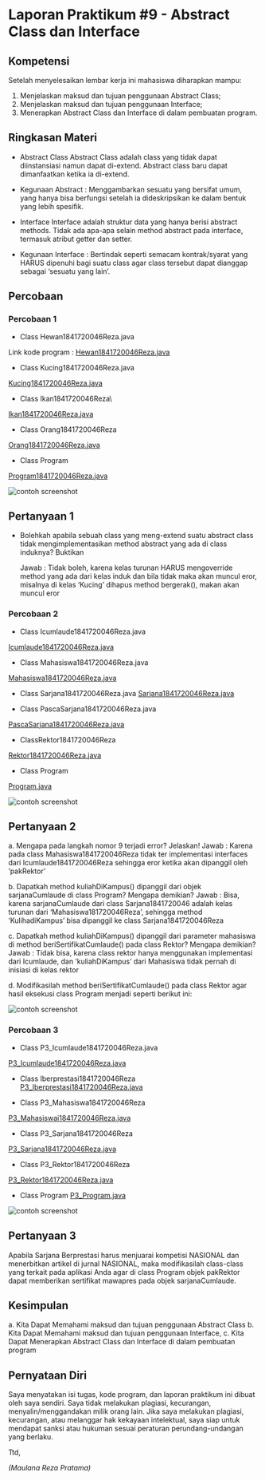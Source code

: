 # Laporan Praktikum #9 - Abstract Class dan Interface

## Kompetensi

Setelah menyelesaikan lembar kerja ini mahasiswa diharapkan mampu: 

1. Menjelaskan maksud dan tujuan penggunaan Abstract Class; 
2. Menjelaskan maksud dan tujuan penggunaan Interface; 
3. Menerapkan Abstract Class dan Interface di dalam pembuatan program. 


## Ringkasan Materi

- Abstract Class Abstract Class adalah class yang tidak dapat diinstansiasi namun dapat di-extend. 
  Abstract class baru dapat dimanfaatkan ketika ia di-extend. 

- Kegunaan Abstract : Menggambarkan sesuatu yang bersifat umum, yang hanya bisa berfungsi setelah ia dideskripsikan ke dalam bentuk yang lebih spesifik. 

- Interface Interface adalah struktur data yang hanya berisi abstract methods. Tidak ada apa-apa selain method abstract pada interface, 
  termasuk atribut getter dan setter. 

- Kegunaan Interface : Bertindak seperti semacam kontrak/syarat yang HARUS dipenuhi bagi suatu class agar class tersebut dapat dianggap sebagai ‘sesuatu yang lain’. 


## Percobaan

### Percobaan 1

- Class Hewan1841720046Reza.java

Link kode program : 
[Hewan1841720046Reza.java](../../src/9_Abstract_Class_dan_Interface/Hewan1841720046Reza.java)

- Class Kucing1841720046Reza.java

[Kucing1841720046Reza.java](../../src/9_Abstract_Class_dan_Interface/Kucing1841720046Reza.java)

- Class Ikan1841720046Reza\

[Ikan1841720046Reza.java](../../src/9_Abstract_Class_dan_Interface/Ikan1841720046Reza.java)

- Class Orang1841720046Reza

[Orang1841720046Reza.java](../../src/9_Abstract_Class_dan_Interface/Orang1841720046Reza.java)

- Class Program 

[Program1841720046Reza.java](../../src/9_Abstract_Class_dan_Interface/Program1841720046Reza.java)

![contoh screenshot](img/1.png)

## Pertanyaan 1

- Bolehkah apabila sebuah class yang meng-extend suatu abstract class tidak 
  mengimplementasikan method abstract yang ada di class induknya? Buktikan

  Jawab : Tidak boleh, karena kelas turunan HARUS mengoverride method yang ada dari kelas induk dan bila tidak maka akan muncul eror, 
misalnya di kelas ‘Kucing’ dihapus method bergerak(), makan akan muncul eror

### Percobaan 2

- Class Icumlaude1841720046Reza.java

[Icumlaude1841720046Reza.java](../../src/9_Abstract_Class_dan_Interface/Icumlaude1841720046Reza.java)

- Class Mahasiswa1841720046Reza.java

[Mahasiswa1841720046Reza.java](../../src/9_Abstract_Class_dan_Interface/Mahasiswa1841720046Reza.java)

- Class Sarjana1841720046Reza.java
[Sarjana1841720046Reza.java](../../src/9_Abstract_Class_dan_Interface/Sarjana1841720046Reza.java)

- Class PascaSarjana1841720046Reza.java

[PascaSarjana1841720046Reza.java](../../src/9_Abstract_Class_dan_Interface/PascaSarjana1841720046Reza.java)

- ClassRektor1841720046Reza

[Rektor1841720046Reza.java](../../src/9_Abstract_Class_dan_Interface/Rektor1841720046Reza.java)

- Class Program

[Program.java](../../src/9_Abstract_Class_dan_Interface/Program.java)

![contoh screenshot](img/2.png)

## Pertanyaan 2

a. Mengapa pada langkah nomor 9 terjadi error? Jelaskan! 
   Jawab : Karena pada class Mahasiswa1841720046Reza tidak ter implementasi interfaces dari Icumlaude1841720046Reza sehingga eror ketika akan dipanggil oleh ‘pakRektor’ 

   b. Dapatkah method kuliahDiKampus() dipanggil dari objek sarjanaCumlaude di class Program? Mengapa demikian?
   Jawab : Bisa, karena sarjanaCumlaude dari class Sarjana1841720046 adalah kelas turunan dari ‘Mahasiswa181720046Reza’, sehingga method ‘KulihadiKampus’ bisa               dipanggil ke class Sarjana1841720046Reza

c. Dapatkah method kuliahDiKampus() dipanggil dari parameter mahasiswa di method beriSertifikatCumlaude() pada class Rektor? Mengapa demikian?
   Jawab : Tidak bisa, karena class rektor hanya menggunakan implementasi dari Icumlaude, dan ‘kuliahDiKampus’ dari Mahasiswa tidak pernah di inisiasi di kelas rektor 

d. Modifikasilah method beriSertifikatCumlaude() pada class Rektor agar hasil eksekusi class Program menjadi seperti berikut ini: 

![contoh screenshot](img/2.png)


### Percobaan 3


- Class P3_Icumlaude1841720046Reza.java

[P3_Icumlaude1841720046Reza.java](../../src/9_Abstract_Class_dan_Interface/P3_Icumlaude1841720046Reza.java)


- Class Iberprestasi1841720046Reza
[P3_Iberprestasi1841720046Reza.java](../../src/9_Abstract_Class_dan_Interface/Iberprestasi1841720046Reza.java)

- Class P3_Mahasiswa1841720046Reza

[P3_Mahasiswai1841720046Reza.java](../../src/9_Abstract_Class_dan_Interface/Mahasiswai1841720046Reza.java)

- Class P3_Sarjana1841720046Reza

[P3_Sarjana1841720046Reza.java](../../src/9_Abstract_Class_dan_Interface/Sarjana1841720046Reza.java)


- Class P3_Rektor1841720046Reza 

[P3_Rektor1841720046Reza.java](../../src/9_Abstract_Class_dan_Interface/Rektor1841720046Reza.java)

- Class Program 
[P3_Program.java](../../src/9_Abstract_Class_dan_Interface/Program.java) 

![contoh screenshot](img/3.png)

## Pertanyaan 3

Apabila Sarjana Berprestasi harus menjuarai kompetisi NASIONAL dan menerbitkan artikel di jurnal NASIONAL, 
maka modifikasilah class-class yang terkait pada aplikasi Anda agar di class Program objek pakRektor dapat 
memberikan sertifikat mawapres pada objek sarjanaCumlaude. 

## Kesimpulan

a. Kita Dapat Memahami maksud dan tujuan penggunaan Abstract Class
b. Kita Dapat Memahami maksud dan tujuan penggunaan Interface, 
c. Kita Dapat Menerapkan Abstract Class dan Interface di dalam pembuatan program

## Pernyataan Diri

Saya menyatakan isi tugas, kode program, dan laporan praktikum ini dibuat oleh saya sendiri. Saya tidak melakukan plagiasi, kecurangan, menyalin/menggandakan milik orang lain.
Jika saya melakukan plagiasi, kecurangan, atau melanggar hak kekayaan intelektual, saya siap untuk mendapat sanksi atau hukuman sesuai peraturan perundang-undangan yang berlaku.

Ttd,

*(Maulana Reza Pratama)*